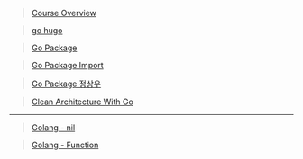 > [Course Overview](https://tutorialedge.net/courses/go-rest-api-course/01-course-overview/)

> [go hugo](https://github.com/gohugoio/hugo)

> [Go Package](https://www.digitalocean.com/community/tutorials/importing-packages-in-go)

> [Go Package Import](https://go.dev/doc/code)

> [Go Package 정상우](https://pronist.dev/86)

> [Clean Architecture With Go](https://www.joinc.co.kr/w/man/12/golang/robust)

---

> [Golang - nil](https://2kindsofcs.tistory.com/3)

> [Golang - Function](https://go.dev/tour/basics/9)